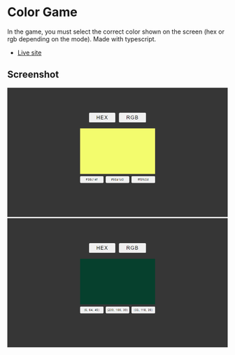 # Color Game

In the game, you must select the correct color shown on the screen (hex or rgb depending on the mode). Made with typescript.

- [Live site](https://jeda777.github.io/color-game-typescript/)

## Screenshot

![](./Screenshot1.png)
![](./Screenshot2.png)
